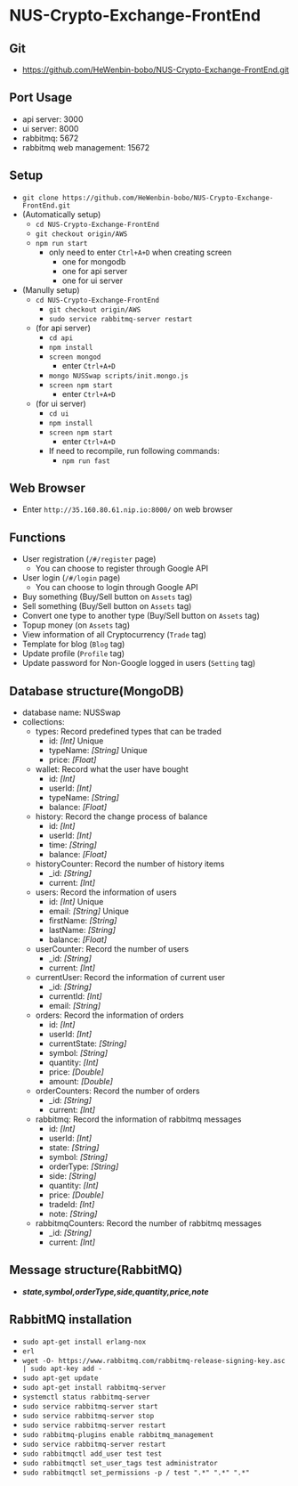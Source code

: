 # NUS-Crypto-Exchange-FrontEnd

## Git
* https://github.com/HeWenbin-bobo/NUS-Crypto-Exchange-FrontEnd.git

## Port Usage
* api server: 3000
* ui server: 8000
* rabbitmq: 5672
* rabbitmq web management: 15672

## Setup
* ```git clone https://github.com/HeWenbin-bobo/NUS-Crypto-Exchange-FrontEnd.git```
* (Automatically setup)
    * ```cd NUS-Crypto-Exchange-FrontEnd```
    * ```git checkout origin/AWS```
    * ```npm run start```
        * only need to enter ```Ctrl+A+D``` when creating screen
            * one for mongodb
            * one for api server
            * one for ui server
* (Manully setup)
    * ```cd NUS-Crypto-Exchange-FrontEnd```
        * ```git checkout origin/AWS```
        * ```sudo service rabbitmq-server restart```
    * (for api server)
        * ```cd api```
        * ```npm install```
        * ```screen mongod```
            * enter ```Ctrl+A+D```
        * ```mongo NUSSwap scripts/init.mongo.js```
        * ```screen npm start```
            * enter ```Ctrl+A+D```
    * (for ui server)
        * ```cd ui```
        * ```npm install```
        * ```screen npm start```
            * enter ```Ctrl+A+D```
        * If need to recompile, run following commands:
            * ```npm run fast```

## Web Browser
* Enter ```http://35.160.80.61.nip.io:8000/``` on web browser

## Functions
* User registration (```/#/register``` page)
    * You can choose to register through Google API
* User login (```/#/login``` page)
    * You can choose to login through Google API
* Buy something (Buy/Sell button on ```Assets``` tag)
* Sell something (Buy/Sell button on ```Assets``` tag)
* Convert one type to another type (Buy/Sell button on ```Assets``` tag)
* Topup money (on ```Assets``` tag)
* View information of all Cryptocurrency (```Trade``` tag)
* Template for blog (```Blog``` tag)
* Update profile (```Profile``` tag)
* Update password for Non-Google logged in users (```Setting``` tag)

## Database structure(MongoDB)
* database name: NUSSwap
* collections:
    * types: Record predefined types that can be traded
        * id: *[Int]* Unique
        * typeName: *[String]* Unique
        * price: *[Float]*
    * wallet: Record what the user have bought
        * id: *[Int]*
        * userId: *[Int]*
        * typeName: *[String]*
        * balance: *[Float]*
    * history: Record the change process of balance
        * id: *[Int]*
        * userId: *[Int]*
        * time: *[String]*
        * balance: *[Float]*
    * historyCounter: Record the number of history items
        * _id: *[String]*
        * current: *[Int]*
    * users: Record the information of users
        * id: *[Int]* Unique
        * email: *[String]* Unique
        * firstName: *[String]*
        * lastName: *[String]*
        * balance: *[Float]*
    * userCounter: Record the number of users
        * _id: *[String]*
        * current: *[Int]*
    * currentUser: Record the information of current user
        * _id: *[String]*
        * currentId: *[Int]*
        * email: *[String]*
    * orders: Record the information of orders
        * id: *[Int]*
        * userId: *[Int]*
        * currentState: *[String]*
        * symbol: *[String]*
        * quantity: *[Int]*
        * price: *[Double]*
        * amount: *[Double]*
    * orderCounters: Record the number of orders
        * _id: *[String]*
        * current: *[Int]*
    * rabbitmq: Record the information of rabbitmq messages
        * id: *[Int]*
        * userId: *[Int]*
        * state: *[String]*
        * symbol: *[String]*
        * orderType: *[String]*
        * side: *[String]*
        * quantity: *[Int]*
        * price: *[Double]*
        * tradeId: *[Int]*
        * note: *[String]*
    * rabbitmqCounters: Record the number of rabbitmq messages
        * _id: *[String]*
        * current: *[Int]*

## Message structure(RabbitMQ)
* ***state,symbol,orderType,side,quantity,price,note***

## RabbitMQ installation
* ```sudo apt-get install erlang-nox```
* ```erl```
* ```wget -O- https://www.rabbitmq.com/rabbitmq-release-signing-key.asc | sudo apt-key add -```
* ```sudo apt-get update```
* ```sudo apt-get install rabbitmq-server```
* ```systemctl status rabbitmq-server```
* ```sudo service rabbitmq-server start```
* ```sudo service rabbitmq-server stop```
* ```sudo service rabbitmq-server restart```
* ```sudo rabbitmq-plugins enable rabbitmq_management```
* ```sudo service rabbitmq-server restart```
* ```sudo rabbitmqctl add_user test test```
* ```sudo rabbitmqctl set_user_tags test administrator```
* ```sudo rabbitmqctl set_permissions -p / test ".*" ".*" ".*"```
